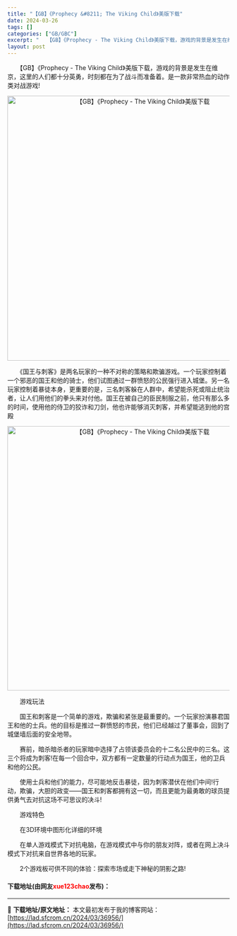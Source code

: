 ```yaml
---
title: "【GB】《Prophecy &#8211; The Viking Child》美版下载"
date: 2024-03-26
tags: []
categories: ["GB/GBC"]
excerpt: "　　【GB】《Prophecy - The Viking Child》美版下载，游戏的背景是发生在维京，这里的人们都十分英勇，时刻都在为了战斗而准备着。是一款非常热血的动作类对战游戏! 　　《国王与刺客》是两名玩家的一种不对称的策略和欺骗游戏。一个玩家控制着一个邪恶的国王和他的骑士，他们试图通过一群&hellip;"
layout: post
---
```


 <p>　　【GB】《Prophecy - The Viking Child》美版下载，游戏的背景是发生在维京，这里的人们都十分英勇，时刻都在为了战斗而准备着。是一款非常热血的动作类对战游戏!</p> <p align="center"><img align="" border="0" src="https://lad.sfcrom.cn/wp-content/uploads/2024/03/20240326_66028319dd511.png" width="599" alt="【GB】《Prophecy - The Viking Child》美版下载" /></p> <p>　　《国王与刺客》是两名玩家的一种不对称的策略和欺骗游戏。一个玩家控制着一个邪恶的国王和他的骑士，他们试图通过一群愤怒的公民强行进入城堡。另一名玩家控制着暴徒本身，更重要的是，三名刺客躲在人群中，希望能杀死或阻止统治者，让人们用他们的拳头来对付他。国王在被自己的臣民制服之前，他只有那么多的时间，使用他的侍卫的狡诈和刀剑，他也许能够消灭刺客，并希望能逃到他的宫殿</p> <p align="center"><img align="" border="0" src="https://lad.sfcrom.cn/wp-content/uploads/2024/03/20240326_6602831b499f8.png" width="598" alt="【GB】《Prophecy - The Viking Child》美版下载" /></p> <p>　　游戏玩法</p> <p>　　国王和刺客是一个简单的游戏，欺骗和紧张是最重要的。一个玩家扮演暴君国王和他的士兵。他的目标是推过一群愤怒的市民，他们已经越过了董事会，回到了城堡墙后面的安全地带。</p> <p>　　赛前，暗杀暗杀者的玩家暗中选择了占领该委员会的十二名公民中的三名。这三个将成为刺客!在每一个回合中，双方都有一定数量的行动点为国王，他的卫兵和他的公民。</p> <p>　　使用士兵和他们的能力，尽可能地反击暴徒，因为刺客潜伏在他们中间!行动，欺骗，大胆的政变&mdash;&mdash;国王和刺客都拥有这一切，而且更能为最勇敢的球员提供勇气去对抗这场不可思议的决斗!</p> <p>　　游戏特色</p> <p>　　在3D环境中图形化详细的环境</p> <p>　　在单人游戏模式下对抗电脑，在游戏模式中与你的朋友对阵，或者在网上决斗模式下对抗来自世界各地的玩家。</p> <p>　　2个游戏板可供不同的体验：探索市场或走下神秘的阴影之路!</p> <p><h4>下载地址(由网友<font color="red">xue123chao</font>发布)：</h4></p> 

---
📖 **下载地址/原文地址：** 本文最初发布于我的博客网站：[https://lad.sfcrom.cn/2024/03/36956/](https://lad.sfcrom.cn/2024/03/36956/)
